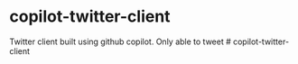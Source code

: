 # copilot-twitter-client
Twitter client built using github copilot. Only able to tweet
#   c o p i l o t - t w i t t e r - c l i e n t  
 
